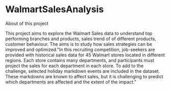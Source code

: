 # WalmartSalesAnalysis

About of this project

This project aims to explore the Walmart Sales data to understand top performing branches and products, sales trend of of different products, customer behaviour. The aims is to study how sales strategies can be improved and optimized."In this recruiting competition, job-seekers are provided with historical sales data for 45 Walmart stores located in different regions. Each store contains many departments, and participants must project the sales for each department in each store. To add to the challenge, selected holiday markdown events are included in the dataset. These markdowns are known to affect sales, but it is challenging to predict which departments are affected and the extent of the impact."
